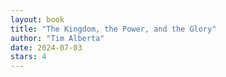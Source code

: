 ```yaml
---
layout: book
title: "The Kingdom, the Power, and the Glory"
author: "Tim Alberta"
date: 2024-07-03
stars: 4
---
```


